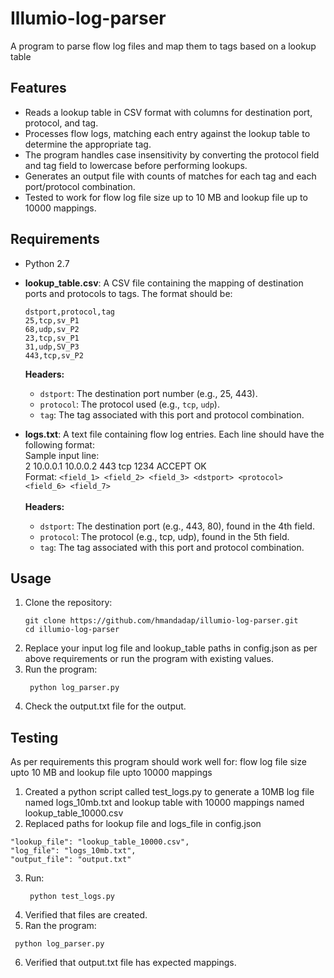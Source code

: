 # Illumio-log-parser
A program to parse flow log files and map them to tags based on a lookup table

## Features  
- Reads a lookup table in CSV format with columns for destination port, protocol, and tag.
- Processes flow logs, matching each entry against the lookup table to determine the appropriate tag.
- The program handles case insensitivity by converting the protocol field and tag field to lowercase before performing lookups.
- Generates an output file with counts of matches for each tag and each port/protocol combination.
- Tested to work for flow log file size up to 10 MB and lookup file up to 10000 mappings. 

## Requirements
- Python 2.7
- **lookup_table.csv**: A CSV file containing the mapping of destination ports and protocols to tags. The format should be:

      dstport,protocol,tag
      25,tcp,sv_P1
      68,udp,sv_P2
      23,tcp,sv_P1
      31,udp,SV_P3
      443,tcp,sv_P2

   **Headers:**
   - `dstport`: The destination port number (e.g., 25, 443).
   - `protocol`: The protocol used (e.g., `tcp`, `udp`).
   - `tag`: The tag associated with this port and protocol combination.
- **logs.txt**: A text file containing flow log entries. Each line should have the following format:\
    Sample input line:\
    2 10.0.0.1 10.0.0.2 443 tcp 1234 ACCEPT OK\
   Format:
      ```
      <field_1> <field_2> <field_3> <dstport> <protocol> <field_6> <field_7>
      ```\
  \
   **Headers:**
   - `dstport`: The destination port (e.g., 443, 80), found in the 4th field.
   - `protocol`: The protocol (e.g., tcp, udp), found in the 5th field.
   - `tag`: The tag associated with this port and protocol combination.

## Usage
1. Clone the repository:
   ```
   git clone https://github.com/hmandadap/illumio-log-parser.git
   cd illumio-log-parser
   ```
2. Replace your input log file and lookup_table paths in config.json as per above requirements or run the program with existing values.
3. Run the program:
   ```
    python log_parser.py
   ```
4. Check the output.txt file for the output.

## Testing
As per requirements this program should work well for:
   flow log file size upto 10 MB and lookup file upto 10000 mappings
   
1. Created a python script called test_logs.py to generate a 10MB log file named logs_10mb.txt and lookup table with 10000 mappings named lookup_table_10000.csv
2. Replaced paths for lookup file and logs_file in config.json
  ```
  "lookup_file": "lookup_table_10000.csv",
  "log_file": "logs_10mb.txt",
  "output_file": "output.txt"
  ```
3. Run:
   ```
    python test_logs.py
   ```
4. Verified that files are created.
5.  Ran the program:
   ```
    python log_parser.py
   ```
6. Verified that output.txt file has expected mappings.


